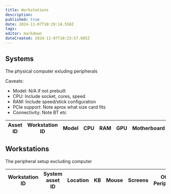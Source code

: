 ```yaml
---
title: Workstations
description: 
published: true
date: 2024-11-07T10:29:14.558Z
tags: 
editor: markdown
dateCreated: 2024-11-07T10:23:57.605Z
---
```


## Systems
The physical computer exluding peripherals

Caveats:

* Model: N/A if not prebuilt
* CPU: Include socket, cores, speed
* RAM: Include speed/stick configuration
* PCIe support: Note aprox what size card fits
* Connectivity: Note BT etc

| Asset ID | Workstation ID | Model | CPU | RAM | GPU | Motherboard | PCIe support | Network Connectivity | Display Connectivity |
| -------- | -------------- | ----- | --- | --- | --- | ----------- | ------------ | -------------------- | -------------------- |

## Workstations

The peripheral setup excluding computer

| Workstation ID | System asset ID | Location | KB | Mouse | Screens | Other Peripherals | Purpose |
| -------------- | --------------- | -------- | -- | ----- | ------- | ----------------- | ------- |